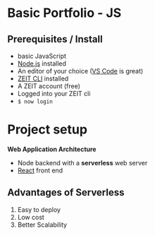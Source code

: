 # Basic Portfolio - JS

## Prerequisites / Install

- basic JavaScript
- [Node.js](https://nodejs.org/) installed
- An editor of your choice ([VS Code](https://code.visualstudio.com/) is great)
- [ZEIT CLI](https://zeit.co/download) installed
- A ZEIT account (free)
- Logged into your ZEIT cli
- `$ now login`

# Project setup

**Web Application Architecture**

- Node backend with a **serverless** web server
- [React](https://reactjs.org/) front end

## Advantages of Serverless

1. Easy to deploy
2. Low cost
3. Better Scalability
